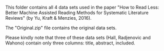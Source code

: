 This folder contains all 4 data sets used in the paper "How to Read Less: Better Machine Assisted Reading Methods for Systematic Literature Reviews" (by Yu, Kraft & Menzies, 2016).

The "Original.zip" file contains the original data sets.

Please kindly note that three of these data sets (Hall, Radjenovic and Wahono) contain only three columns: title, abstract, included. 
